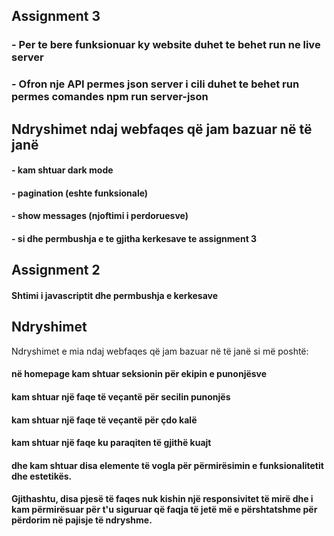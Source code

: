 ## Assignment 3

### - Per te bere funksionuar ky website duhet te behet run ne live server
### - Ofron nje API permes json server i cili duhet te behet run permes comandes npm run server-json

## Ndryshimet ndaj webfaqes që jam bazuar në të janë

#### - kam shtuar dark mode
#### - pagination (eshte funksionale)
#### - show messages (njoftimi i perdoruesve)
#### - si dhe permbushja e te gjitha kerkesave te assignment 3


## Assignment 2

#### Shtimi i javascriptit dhe permbushja e kerkesave

## Ndryshimet

Ndryshimet e mia ndaj webfaqes që jam bazuar në të janë si më poshtë: 

#### në homepage kam shtuar seksionin për ekipin e punonjësve 
#### kam shtuar një faqe të veçantë për secilin punonjës
#### kam shtuar një faqe të veçantë për çdo kalë
#### kam shtuar një faqe ku paraqiten të gjithë kuajt 
#### dhe kam shtuar disa elemente të vogla për përmirësimin e funksionalitetit dhe estetikës. 

#### Gjithashtu, disa pjesë të faqes nuk kishin një responsivitet të mirë dhe i kam përmirësuar për t'u siguruar që faqja të jetë më e përshtatshme për përdorim në pajisje të ndryshme.